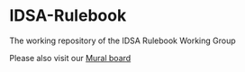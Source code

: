 # IDSA-Rulebook
The working repository of the IDSA Rulebook Working Group

Please also visit our [Mural board](https://miro.com/app/board/uXjVO_-QafA=/?invite_link_id=739678637596)


